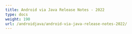 ```yaml
---
title: Android via Java Release Notes - 2022
type: docs
weight: 190
url: /androidjava/android-via-java-release-notes-2022/
---
```



